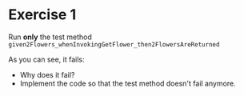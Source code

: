 # Exercise 1

Run **only** the test method `given2Flowers_whenInvokingGetFlower_then2FlowersAreReturned`

As you can see, it fails:
- Why does it fail?
- Implement the code so that the test method doesn't fail anymore.